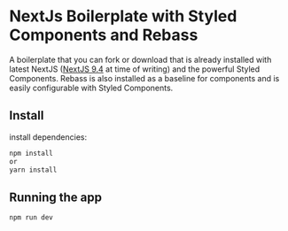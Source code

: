 # NextJs Boilerplate with Styled Components and Rebass

A boilerplate that you can fork or download that is already installed with latest NextJS ([NextJS 9.4](https://nextjs.org/blog/next-8) at time of writing) and the powerful Styled Components. Rebass is also installed as a baseline for components and is easily configurable with Styled Components.

## Install

install dependencies:
```bash
npm install
or
yarn install
```

## Running the app
```bash
npm run dev
```
